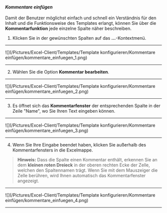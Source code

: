 #### *Kommentare einfügen*

Damit der Benutzer möglichst einfach und schnell ein Verständnis für den Inhalt und die Funktionsweise des Templates erlangt, können Sie über die **Kommentarfunktion** jede einzelne Spalte näher beschreiben.

1) Klicken Sie in der gewünschten Spalten auf das **...**-Kontextmenü.

---
![](/Pictures/Excel-Client/Templates/Template konfigurieren/Kommentare einfügen/kommentare_einfuegen_1.png)

---

2) Wählen Sie die Option **Kommentar bearbeiten**.

---
![](/Pictures/Excel-Client/Templates/Template konfigurieren/Kommentare einfügen/kommentare_einfuegen_2.png)

---

3) Es öffnet sich das **Kommentarfenster** der entsprechenden Spalte in der Zeile "Name", wo Sie Ihren Text eingeben können. 

---
![](/Pictures/Excel-Client/Templates/Template konfigurieren/Kommentare einfügen/kommentare_einfuegen_3.png)

---

4) Wenn Sie Ihre Eingabe beendet haben, klicken Sie außerhalb des Kommentarfensters in die Excelmappe.

> **Hinweis:** Dass die Spalte einen Kommentar enthält, erkennen Sie an dem **kleinen roten Dreieck** in der oberen rechten Ecke der Zelle, welchen den Spaltennamen trägt. Wenn Sie mit dem Mauszeiger die Zelle berühren, wird Ihnen automatisch das Kommentarfenster angezeigt.

---
![](/Pictures/Excel-Client/Templates/Template konfigurieren/Kommentare einfügen/kommentare_einfuegen_4.png)

---